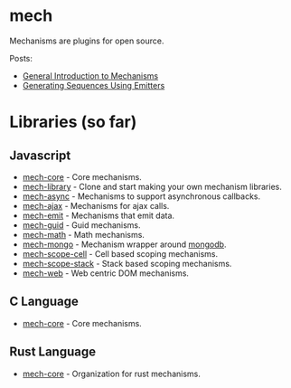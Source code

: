 [mech-library-link]: https://github.com/mechanismsjs/mech-library "Clone to easily create new mechanism libraries"
[mech-core-link]: https://github.com/mechanismsjs/mech-core "Core mechanisms"
[mech-core-c-link]: https://github.com/mechanisms-c/mech-core "Core mechanisms"
[mech-web-link]: https://github.com/mechanismsjs/mech-web "Web centric DOM mechanisms"
[mech-math-link]: https://github.com/mechanismsjs/mech-math "Math mechanisms"
[mech-guid-link]: https://github.com/mechanismsjs/mech-guid "Mechanisms for guids"
[mech-emit-link]: https://github.com/mechanismsjs/mech-emit "Mechanisms for emitting data"
[mech-scope-cell-link]: https://github.com/mechanismsjs/mech-scope-cell "Cell based scoping mechanisms."
[mech-scope-stack-link]: https://github.com/mechanismsjs/mech-scope-stack "Stack based scoping mechanisms."
[mech-async-link]: https://github.com/mechanismsjs/mech-async "Mechanisms to support asynchronous callbacks."
[mech-mongo-link]: https://github.com/mechanismsjs/mech-mongo "Mechanism wrapper around mongodb."
[mech-ajax-link]: https://github.com/mechanismsjs/mech-ajax "Mechanisms for ajax calls."
[mech-home-link]: https://github.com/mechanisms/mech "Home repository for mechanisms"

[mechanisms-rust-link]: https://github.com/mechanisms-rs "Organization for Rust mechanisms"

# mech

Mechanisms are plugins for open source.

Posts:

* [General Introduction to Mechanisms](http://www.erichosick.com/design/design-mechanisms-and-policies/)
* [Generating Sequences Using Emitters](http://www.erichosick.com/design/design-sequences-with-emitters/)

# Libraries (so far)

## Javascript

* [mech-core][mech-core-link] - Core mechanisms.
* [mech-library][mech-library-link] - Clone and start making your own mechanism libraries.
* [mech-async][mech-async-link] - Mechanisms to support asynchronous callbacks.
* [mech-ajax][mech-ajax-link] - Mechanisms for ajax calls.
* [mech-emit][mech-emit-link] - Mechanisms that emit data.
* [mech-guid][mech-guid-link] - Guid mechanisms.
* [mech-math][mech-math-link] - Math mechanisms.
* [mech-mongo][mech-mongo-link] - Mechanism wrapper around [mongodb](https://www.npmjs.org/package/mongodb).
* [mech-scope-cell][mech-scope-cell-link] - Cell based scoping mechanisms.
* [mech-scope-stack][mech-scope-stack-link] - Stack based scoping mechanisms.
* [mech-web][mech-web-link] - Web centric DOM mechanisms.

## C Language

* [mech-core][mech-core-c-link] - Core mechanisms.

## Rust Language

* [mech-core][mechanisms-rust-link] - Organization for rust mechanisms.

